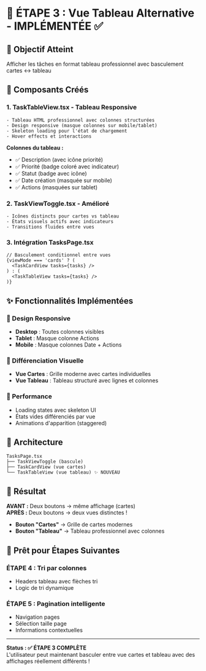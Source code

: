 # 📝 ÉTAPE 3 : Vue Tableau Alternative - IMPLÉMENTÉE ✅

## 🎯 Objectif Atteint
Afficher les tâches en format tableau professionnel avec basculement cartes ↔ tableau

## 🔧 Composants Créés

### 1. **TaskTableView.tsx** - Tableau Responsive
```tsx
- Tableau HTML professionnel avec colonnes structurées
- Design responsive (masque colonnes sur mobile/tablet)  
- Skeleton loading pour l'état de chargement
- Hover effects et interactions
```

**Colonnes du tableau :**
- ✅ Description (avec icône priorité)
- ✅ Priorité (badge coloré avec indicateur)
- ✅ Statut (badge avec icône)
- ✅ Date création (masquée sur mobile)
- ✅ Actions (masquées sur tablet)

### 2. **TaskViewToggle.tsx** - Amélioré
```tsx
- Icônes distincts pour cartes vs tableau
- États visuels actifs avec indicateurs
- Transitions fluides entre vues
```

### 3. **Intégration TasksPage.tsx**
```tsx
// Basculement conditionnel entre vues
{viewMode === 'cards' ? (
  <TaskCardView tasks={tasks} />
) : (
  <TaskTableView tasks={tasks} />
)}
```

## ✨ Fonctionnalités Implémentées

### 🎨 Design Responsive
- **Desktop** : Toutes colonnes visibles
- **Tablet** : Masque colonne Actions
- **Mobile** : Masque colonnes Date + Actions

### 🎯 Différenciation Visuelle
- **Vue Cartes** : Grille moderne avec cartes individuelles
- **Vue Tableau** : Tableau structuré avec lignes et colonnes

### 🚀 Performance
- Loading states avec skeleton UI
- États vides différenciés par vue
- Animations d'apparition (staggered)

## 🔗 Architecture

```
TasksPage.tsx
├── TaskViewToggle (bascule)
├── TaskCardView (vue cartes)
└── TaskTableView (vue tableau) ✨ NOUVEAU
```

## 🎉 Résultat

**AVANT :** Deux boutons → même affichage (cartes)  
**APRÈS :** Deux boutons → deux vues distinctes !

- **Bouton "Cartes"** → Grille de cartes modernes
- **Bouton "Tableau"** → Tableau professionnel avec colonnes

## 🚀 Prêt pour Étapes Suivantes

### ÉTAPE 4 : Tri par colonnes
- Headers tableau avec flèches tri
- Logic de tri dynamique

### ÉTAPE 5 : Pagination intelligente  
- Navigation pages
- Sélection taille page
- Informations contextuelles

---

**Status : ✅ ÉTAPE 3 COMPLÈTE**  
L'utilisateur peut maintenant basculer entre vue cartes et tableau avec des affichages réellement différents !
